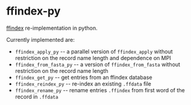 ffindex-py
==========

[ffindex](https://github.com/ahcm/ffindex) re-implementation in python.

Currently implemented are:

* `ffindex_apply_py` -- a parallel version of `ffindex_apply` without restriction on the record name length and dependence on MPI
* `ffindex_from_fasta_py` -- a version of `ffindex_from_fasta` without restriction on the record name length
* `ffindex_get_py` -- get entries from an ffindex database
* `ffindex_reindex_py` -- re-index an existing `.ffdata` file
* `ffindex_rename_py` -- rename entries `.ffindex` from first word of the record in `.ffdata`
